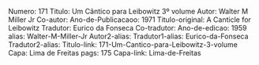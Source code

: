 Numero: 171
Titulo: Um Cântico para Leibowitz 3º volume
Autor: Walter M Miller Jr
Co-autor: 
Ano-de-Publicacaoo: 1971
Titulo-original: A Canticle for Leibowitz
Tradutor: Eurico da Fonseca
Co-tradutor: 
Ano-de-edicao: 1959
alias: Walter-M-Miller-Jr
Autor2-alias: 
Tradutor1-alias: Eurico-da-Fonseca
Tradutor2-alias: 
Titulo-link: 171-Um-Cantico-para-Leibowitz-3-volume
Capa: Lima de Freitas
pags: 175
Capa-link: Lima-de-Freitas